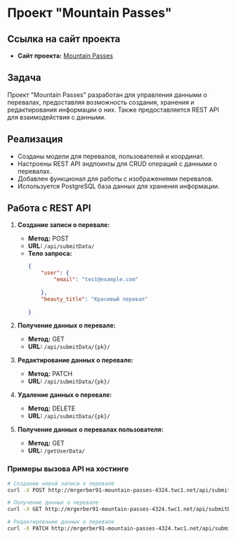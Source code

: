# Проект "Mountain Passes"

## Ссылка на сайт проекта
- **Сайт проекта:** [Mountain Passes](http://mrgerber91-mountain-passes-4324.twc1.net)


## Задача
Проект "Mountain Passes" разработан для управления данными о перевалах, предоставляя возможность создания, хранения и редактирования информации о них. Также предоставляется REST API для взаимодействия с данными.

## Реализация
- Созданы модели для перевалов, пользователей и координат.
- Настроены REST API эндпоинты для CRUD операций с данными о перевалах.
- Добавлен функционал для работы с изображениями перевалов.
- Используется PostgreSQL база данных для хранения информации.

## Работа с REST API
1. **Создание записи о перевале:**
   - **Метод:** POST
   - **URL:** `/api/submitData/`
   - **Тело запроса:**
     ```json
     {
         "user": {
             "email": "test@example.com"
             
         },
         "beauty_title": "Красивый перевал"
         
     }
     ```
     
2. **Получение данных о перевале:**
   - **Метод:** GET
   - **URL:** `/api/submitData/{pk}/`

3. **Редактирование данных о перевале:**
   - **Метод:** PATCH
   - **URL:** `/api/submitData/{pk}/`

4. **Удаление данных о перевале:**
   - **Метод:** DELETE
   - **URL:** `/api/submitData/{pk}/`

5. **Получение данных о перевалах пользователя:**
   - **Метод:** GET
   - **URL:** `/getUserData/`

### Примеры вызова API на хостинге
```bash
# Создание новой записи о перевале
curl -X POST http://mrgerber91-mountain-passes-4324.twc1.net/api/submitData/ -H "Content-Type: application/json" -d '{"user": {"email": "test@example.com"}, "beauty_title": "Красивый перевал", ...}'

# Получение данных о перевале
curl -X GET http://mrgerber91-mountain-passes-4324.twc1.net/api/submitData/1/

# Редактирование данных о перевале
curl -X PATCH http://mrgerber91-mountain-passes-4324.twc1.net/api/submitData/1/ -H "Content-Type: application/json" -d '{"beauty_title": "Новый заголовок", ...}'

